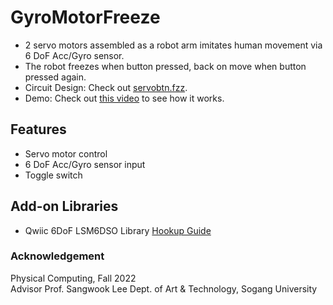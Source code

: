 # GyroMotorFreeze
- 2 servo motors assembled as a robot arm imitates human movement via 6 DoF Acc/Gyro sensor.  
- The robot freezes when button pressed, back on move when button pressed again.  
- Circuit Design: Check out [servobtn.fzz](https://github.com/chanulee/GyroMotorStopSerial/blob/main/servobtn.fzz).
- Demo: Check out [this video](https://vimeo.com/768576283) to see how it works.
## Features
- Servo motor control
- 6 DoF Acc/Gyro sensor input
- Toggle switch
## Add-on Libraries
- Qwiic 6DoF LSM6DSO Library [Hookup Guide](https://learn.sparkfun.com/tutorials/qwiic-6dof-lsm6dso-breakout-hookup-guide)
### Acknowledgement
Physical Computing, Fall 2022     
Advisor Prof. Sangwook Lee
Dept. of Art & Technology, Sogang University
